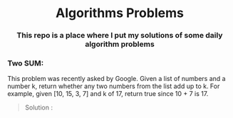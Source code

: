 <h1 align="center">Algorithms Problems</h1>
<h3 align="center">This repo is a place where I put my solutions of some daily algorithm problems</h3>

### **Two SUM:**
This problem was recently asked by Google.
Given a list of numbers and a number k, return whether any two numbers from the list add up to k.
For example, given [10, 15, 3, 7] and k of 17, return true since 10 + 7 is 17.
>Solution : 